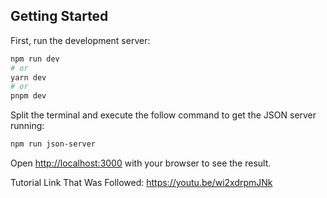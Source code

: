 ## Getting Started

First, run the development server:

```bash
npm run dev
# or
yarn dev
# or
pnpm dev
```

Split the terminal and execute the follow command to get the JSON server running:

```bash
npm run json-server
```

Open [http://localhost:3000](http://localhost:3000) with your browser to see the result.

Tutorial Link That Was Followed:
https://youtu.be/wi2xdrpmJNk
